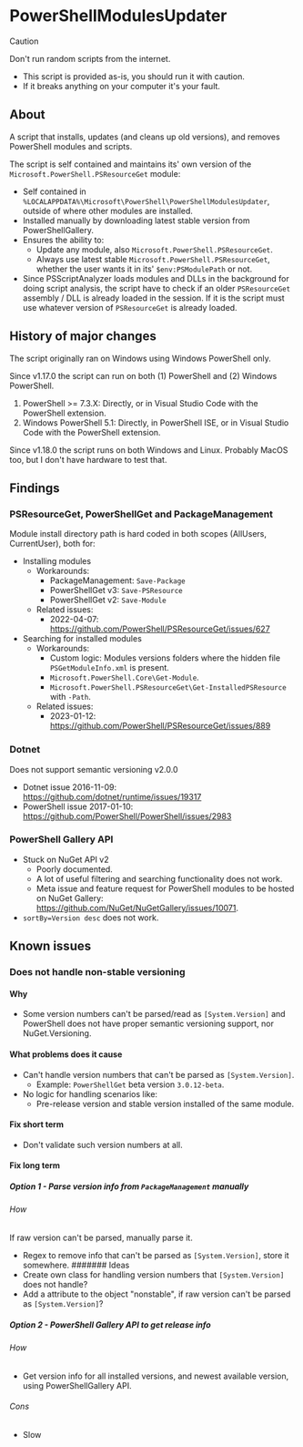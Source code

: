 # PowerShellModulesUpdater

> [!CAUTION]
> Don't run random scripts from the internet.
>
> * This script is provided as-is, you should run it with caution.
> * If it breaks anything on your computer it's your fault.

## About

A script that installs, updates (and cleans up old versions), and removes PowerShell modules and scripts.

The script is self contained and maintains its' own version of the `Microsoft.PowerShell.PSResourceGet` module:

* Self contained in `%LOCALAPPDATA%\Microsoft\PowerShell\PowerShellModulesUpdater`, outside of where other modules are installed.
* Installed manually by downloading latest stable version from PowerShellGallery.
* Ensures the ability to:
  * Update any module, also `Microsoft.PowerShell.PSResourceGet`.
  * Always use latest stable `Microsoft.PowerShell.PSResourceGet`, whether the user wants it in its' `$env:PSModulePath` or not.
* Since PSScriptAnalyzer loads modules and DLLs in the background for doing script analysis, the script have to check if an older `PSResourceGet` assembly / DLL is already loaded in the session. If it is the script must use whatever version of `PSResourceGet` is already loaded.

## History of major changes

The script originally ran on Windows using Windows PowerShell only.

Since v1.17.0 the script can run on both (1) PowerShell and (2) Windows PowerShell.

1. PowerShell \>= 7.3.X: Directly, or in Visual Studio Code with the PowerShell extension.
1. Windows PowerShell 5.1: Directly, in PowerShell ISE, or in Visual Studio Code with the PowerShell extension.

Since v1.18.0 the script runs on both Windows and Linux. Probably MacOS too, but I don't have hardware to test that.

## Findings

### PSResourceGet, PowerShellGet and PackageManagement

Module install directory path is hard coded in both scopes (AllUsers, CurrentUser), both for:

* Installing modules
  * Workarounds:
    * PackageManagement: `Save-Package`
    * PowerShellGet v3: `Save-PSResource`
    * PowerShellGet v2: `Save-Module`
  * Related issues:
    * 2022-04-07: <https://github.com/PowerShell/PSResourceGet/issues/627>
* Searching for installed modules
  * Workarounds:
    * Custom logic: Modules versions folders where the hidden file `PSGetModuleInfo.xml` is present.
    * `Microsoft.PowerShell.Core\Get-Module`.
    * `Microsoft.PowerShell.PSResourceGet\Get-InstalledPSResource` with `-Path`.
  * Related issues:
    * 2023-01-12: <https://github.com/PowerShell/PSResourceGet/issues/889>

### Dotnet

Does not support semantic versioning v2.0.0

* Dotnet issue 2016-11-09: <https://github.com/dotnet/runtime/issues/19317>
* PowerShell issue 2017-01-10: <https://github.com/PowerShell/PowerShell/issues/2983>

### PowerShell Gallery API

* Stuck on NuGet API v2
  * Poorly documented.
  * A lot of useful filtering and searching functionality does not work.
  * Meta issue and feature request for PowerShell modules to be hosted on NuGet Gallery: <https://github.com/NuGet/NuGetGallery/issues/10071>.
* `sortBy=Version desc` does not work.

## Known issues

### Does not handle non-stable versioning

#### Why

* Some version numbers can't be parsed/read as `[System.Version]` and PowerShell does not have proper semantic versioning support, nor NuGet.Versioning.

#### What problems does it cause

* Can't handle version numbers that can't be parsed as `[System.Version]`.
  * Example: `PowerShellGet` beta version `3.0.12-beta`.
* No logic for handling scenarios like:
  * Pre-release version and stable version installed of the same module.

#### Fix short term

* Don't validate such version numbers at all.

#### Fix long term

##### Option 1 - Parse version info from `PackageManagement` manually

###### How

If raw version can't be parsed, manually parse it.

* Regex to remove info that can't be parsed as `[System.Version]`, store it somewhere.
####### Ideas
* Create own class for handling version numbers that `[System.Version]` does not handle?
* Add a attribute to the object "nonstable", if raw version can't be parsed as `[System.Version]`?

##### Option 2 - PowerShell Gallery API to get release info

###### How

* Get version info for all installed versions, and newest available version, using PowerShellGallery API.

###### Cons

* Slow
